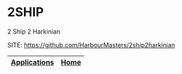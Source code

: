 # 2SHIP

 2 Ship 2 Harkinian

 SITE: https://github.com/HarbourMasters/2ship2harkinian

 | [Applications](https://portable-linux-apps.github.io/apps.html) | [Home](https://portable-linux-apps.github.io)
 | --- | --- |
